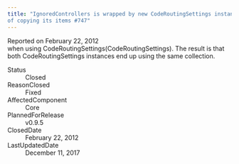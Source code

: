 ```yaml
---
title: "IgnoredControllers is wrapped by new CodeRoutingSettings instance instead
of copying its items #747"
---
```

<div class="issue-report">
   <div class="issue-header">Reported on 
      <time datetime="2012-02-22T19:07:38.51-08:00" title="2012-02-22T19:07:38.51-08:00">February 22, 2012</time>
   </div>
   <div class="issue-message" markdown="1">when using CodeRoutingSettings(CodeRoutingSettings). The result is that both CodeRoutingSettings instances end up using the same collection.
      
   </div>
   <div class="issue-footer">
      <dl>
         <dt>Status</dt>
         <dd>Closed</dd>
         <dt>ReasonClosed</dt>
         <dd>Fixed</dd>
         <dt>AffectedComponent</dt>
         <dd>Core</dd>
         <dt>PlannedForRelease</dt>
         <dd>v0.9.5</dd>
         <dt>ClosedDate</dt>
         <dd>
            <time datetime="2012-02-22T19:29:23.61-08:00" title="2012-02-22T19:29:23.61-08:00">February 22, 2012</time>
         </dd>
         <dt>LastUpdatedDate</dt>
         <dd>
            <time datetime="2017-12-11T02:15:56.247-08:00" title="2017-12-11T02:15:56.247-08:00">December 11, 2017</time>
         </dd>
      </dl>
   </div>
</div>